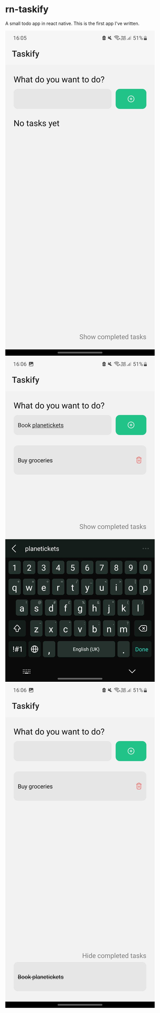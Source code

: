 # rn-taskify

A small todo app in react native. This is the first app I've written.

![Overview](https://github.com/0xClaude/rn-taskify/blob/main/Screenshots/Taskify-1.jpg?raw=true)
![Add item](https://github.com/0xClaude/rn-taskify/blob/main/Screenshots/Taskify-2.jpg?raw=true)
![View deleted items](https://github.com/0xClaude/rn-taskify/blob/main/Screenshots/Taskify-3.jpg?raw=true)
